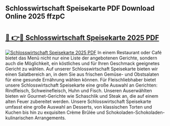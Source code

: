 ## Schlosswirtschaft Speisekarte PDF Download Online 2025 ffzpC

# <h2><a href="http://gc7fxp.nevu.top/?p=Schlosswirtschaft+Speisekarte">🔗 👉🔴 Schlosswirtschaft Speisekarte 2025 PDF</a></h2>

[![Schlosswirtschaft Speisekarte 2025 PDF](https://i.imgur.com/dBaPXMq.png)](http://gc7fxp.nevu.top/?p=Schlosswirtschaft+Speisekarte)
In einem Restaurant oder Café bietet das Menü nicht nur eine Liste der angebotenen Gerichte, sondern auch die Möglichkeit, ein köstliches und für Ihren Geschmack geeignetes Gericht zu wählen. Auf unserer Schlosswirtschaft Speisekarte bieten wir einen Salatbereich an, in dem Sie aus frischen Gemüse- und Obstsalaten für eine gesunde Ernährung wählen können. Für Fleischliebhaber bietet unsere Schlosswirtschaft Speisekarte eine große Auswahl an Gerichten: Rindfleisch, Schweinefleisch, Huhn und Fisch. Unseren Auserwählten bieten wir Gourmet-Gerichte wie Schaschlik und Steak an, die auf einem alten Feuer zubereitet werden. Unsere Schlosswirtschaft Speisekarte umfasst eine große Auswahl an Desserts, von klassischen Torten und Kuchen bis hin zu exquisiten Crème Brûlée und Schokoladen-Schokoladen-kulinarischen Arrangements.
